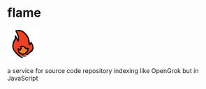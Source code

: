 # flame

<img src="https://github.com/stallpool/flame/raw/v3/icon.png" alt="FlameLogo" width="72" height="72" />

a service for source code repository indexing like OpenGrok but in JavaScript
